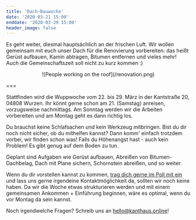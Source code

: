 ```yaml
---
title: 'Dach-Bauwoche'
date: '2020-03-21 15:00'
enddate: '2020-03-29 15:00'
header_image: false
---
```


Es geht weiter, diesmal hauptsächlich an der frischen Luft. Wir wollen gemeinsam mit euch unser Dach für die Renovierung vorbereiten: das heißt Gerüst aufbauen, Kamin abtragen, Bitumen entfernen und vieles mehr! Auch die Gemeinschaftszeit soll nicht zu kurz kommen :)


<div markdown="1" style="text-align:center;">
![People working on the roof](/renovation.png)
</div>

===

Stattfinden wird die Wuppwoche vom 22. bis 29. März in der Kantstraße 20, 04808 Wurzen.
Ihr könnt gerne schon am 21. (Samstag) anreisen, vorzugsweise nachmittags. Am Sonntag werden wir die Arbeiten vorbereiten und am Montag geht es dann richtig los.

Du brauchst keine Schlafsachen und kein Werkzeug mitbringen. Bist du dir noch nicht sicher, ob du mithelfen kannst? Dann komm' einfach trotzdem vorbei, wir finden schon was! Falls du Höhenangst hast - auch kein Problem! Es gibt genug auf dem Boden zu tun.

Geplant sind Aufgaben wie Gerüst aufbauen, Abreißen von Bitumen-Dachbelag, Dach mit Plane sichern, Schornstein abreißen, und so weiter.

Wenn du dir vorstellen kannst zu kommen, [trag dich gerne im Poll mit ein](https://cloud.kanthaus.online/apps/polls/s/AV7BdngJJOmXKpgP) und lass uns gerne irgendeine Kontaktmöglichkeit da, sollten wir noch keine haben. Da wir die Woche etwas strukturieren werden und mit einem gemeinsamen Ankommen + Einführung beginnen, wäre es optimal, wenn du vor Montag da sein kannst.

Noch irgendwelche Fragen? Schreib uns an [hello@kanthaus.online](mailto:hello@kanthaus.online)!
